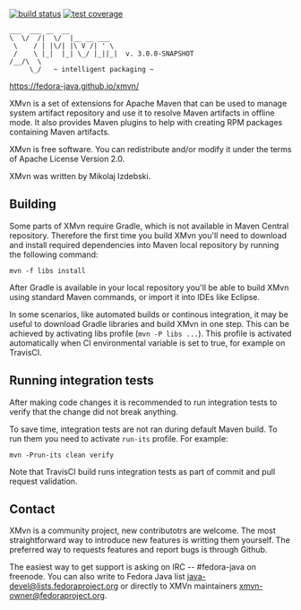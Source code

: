 [![build status](https://img.shields.io/travis/fedora-java/xmvn/master.svg)](https://travis-ci.org/fedora-java/xmvn) [![test coverage](https://img.shields.io/codecov/c/github/fedora-java/xmvn/master.svg)](https://codecov.io/gh/fedora-java/xmvn)



    ___  ___ __  __
    \  \/  /|  \/  |__ __ ___
     \    / | |\/| |\ V /| ' \
     /    \ |_|  |_| \_/ |_||_|  v. 3.0.0-SNAPSHOT
    /__/\  \
         \_/   ~ intelligent packaging ~

https://fedora-java.github.io/xmvn/

XMvn is a set of extensions for Apache Maven that can be used to
manage system artifact repository and use it to resolve Maven
artifacts in offline mode. It also provides Maven plugins to help with
creating RPM packages containing Maven artifacts.

XMvn is free software. You can redistribute and/or modify it under the
terms of Apache License Version 2.0.

XMvn was written by Mikolaj Izdebski.


Building
--------

Some parts of XMvn require Gradle, which is not available in Maven
Central repository.  Therefore the first time you build XMvn you'll
need to download and install required dependencies into Maven local
repository by running the following command:

    mvn -f libs install

After Gradle is available in your local repository you'll be able to
build XMvn using standard Maven commands, or import it into IDEs like
Eclipse.

In some scenarios, like automated builds or continous integration, it
may be useful to download Gradle libraries and build XMvn in one step.
This can be achieved by activating libs profile (`mvn -P libs ...`).
This profile is activated automatically when CI environmental variable
is set to true, for example on TravisCI.


Running integration tests
-------------------------

After making code changes it is recommended to run integration tests
to verify that the change did not break anything.

To save time, integration tests are not ran during default Maven
build.  To run them you need to activate `run-its` profile.  For
example:

    mvn -Prun-its clean verify

Note that TravisCI build runs integration tests as part of commit and
pull request validation.


Contact
-------

XMvn is a community project, new contributotrs are welcome. The most
straightforward way to introduce new features is writting them yourself.
The preferred way to requests features and report bugs is through Github.

The easiest way to get support is asking on IRC -- #fedora-java on freenode.
You can also write to Fedora Java list <java-devel@lists.fedoraproject.org>
or directly to XMVn maintainers <xmvn-owner@fedoraproject.org>.
